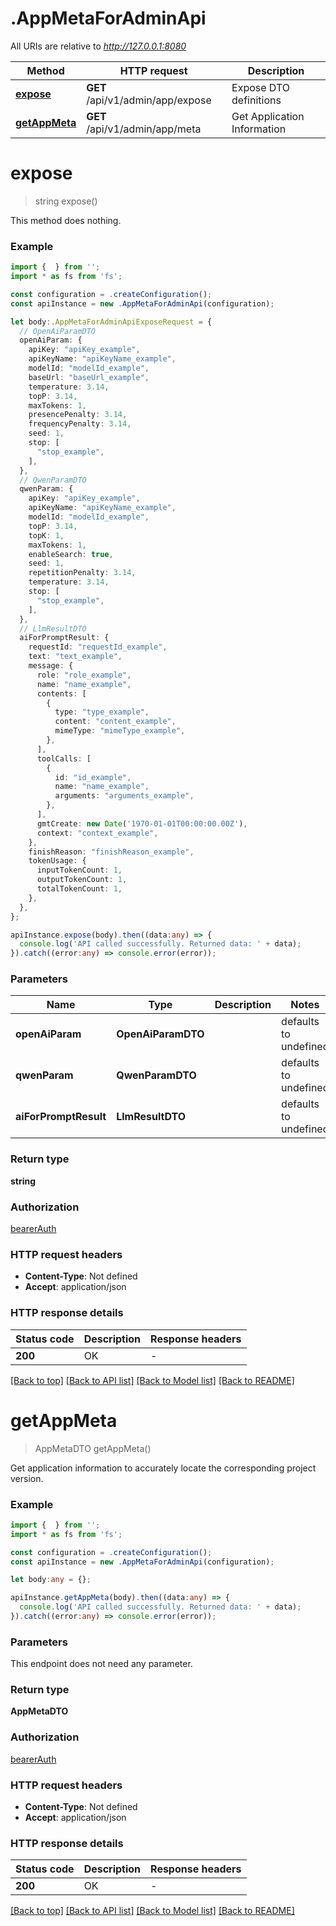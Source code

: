 # .AppMetaForAdminApi

All URIs are relative to *http://127.0.0.1:8080*

Method | HTTP request | Description
------------- | ------------- | -------------
[**expose**](AppMetaForAdminApi.md#expose) | **GET** /api/v1/admin/app/expose | Expose DTO definitions
[**getAppMeta**](AppMetaForAdminApi.md#getAppMeta) | **GET** /api/v1/admin/app/meta | Get Application Information


# **expose**
> string expose()

This method does nothing.

### Example


```typescript
import {  } from '';
import * as fs from 'fs';

const configuration = .createConfiguration();
const apiInstance = new .AppMetaForAdminApi(configuration);

let body:.AppMetaForAdminApiExposeRequest = {
  // OpenAiParamDTO
  openAiParam: {
    apiKey: "apiKey_example",
    apiKeyName: "apiKeyName_example",
    modelId: "modelId_example",
    baseUrl: "baseUrl_example",
    temperature: 3.14,
    topP: 3.14,
    maxTokens: 1,
    presencePenalty: 3.14,
    frequencyPenalty: 3.14,
    seed: 1,
    stop: [
      "stop_example",
    ],
  },
  // QwenParamDTO
  qwenParam: {
    apiKey: "apiKey_example",
    apiKeyName: "apiKeyName_example",
    modelId: "modelId_example",
    topP: 3.14,
    topK: 1,
    maxTokens: 1,
    enableSearch: true,
    seed: 1,
    repetitionPenalty: 3.14,
    temperature: 3.14,
    stop: [
      "stop_example",
    ],
  },
  // LlmResultDTO
  aiForPromptResult: {
    requestId: "requestId_example",
    text: "text_example",
    message: {
      role: "role_example",
      name: "name_example",
      contents: [
        {
          type: "type_example",
          content: "content_example",
          mimeType: "mimeType_example",
        },
      ],
      toolCalls: [
        {
          id: "id_example",
          name: "name_example",
          arguments: "arguments_example",
        },
      ],
      gmtCreate: new Date('1970-01-01T00:00:00.00Z'),
      context: "context_example",
    },
    finishReason: "finishReason_example",
    tokenUsage: {
      inputTokenCount: 1,
      outputTokenCount: 1,
      totalTokenCount: 1,
    },
  },
};

apiInstance.expose(body).then((data:any) => {
  console.log('API called successfully. Returned data: ' + data);
}).catch((error:any) => console.error(error));
```


### Parameters

Name | Type | Description  | Notes
------------- | ------------- | ------------- | -------------
 **openAiParam** | **OpenAiParamDTO** |  | defaults to undefined
 **qwenParam** | **QwenParamDTO** |  | defaults to undefined
 **aiForPromptResult** | **LlmResultDTO** |  | defaults to undefined


### Return type

**string**

### Authorization

[bearerAuth](README.md#bearerAuth)

### HTTP request headers

 - **Content-Type**: Not defined
 - **Accept**: application/json


### HTTP response details
| Status code | Description | Response headers |
|-------------|-------------|------------------|
**200** | OK |  -  |

[[Back to top]](#) [[Back to API list]](README.md#documentation-for-api-endpoints) [[Back to Model list]](README.md#documentation-for-models) [[Back to README]](README.md)

# **getAppMeta**
> AppMetaDTO getAppMeta()

Get application information to accurately locate the corresponding project version.

### Example


```typescript
import {  } from '';
import * as fs from 'fs';

const configuration = .createConfiguration();
const apiInstance = new .AppMetaForAdminApi(configuration);

let body:any = {};

apiInstance.getAppMeta(body).then((data:any) => {
  console.log('API called successfully. Returned data: ' + data);
}).catch((error:any) => console.error(error));
```


### Parameters
This endpoint does not need any parameter.


### Return type

**AppMetaDTO**

### Authorization

[bearerAuth](README.md#bearerAuth)

### HTTP request headers

 - **Content-Type**: Not defined
 - **Accept**: application/json


### HTTP response details
| Status code | Description | Response headers |
|-------------|-------------|------------------|
**200** | OK |  -  |

[[Back to top]](#) [[Back to API list]](README.md#documentation-for-api-endpoints) [[Back to Model list]](README.md#documentation-for-models) [[Back to README]](README.md)


